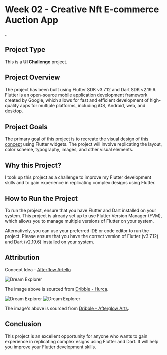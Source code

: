# Week 02 - Creative Nft E-commerce Auction App

..

## Project Type

This is a **UI Challenge** project.

## Project Overview

The project has been built using Flutter SDK v3.7.12 and Dart SDK v2.19.6. Flutter is an open-source mobile application development framework created by Google, which allows for fast and efficient development of high-quality apps for multiple platforms, including iOS, Android, web, and desktop.

## Project Goals

The primary goal of this project is to recreate the visual design of [this concept](https://dribbble.com/shots/18206861-Artello-Creative-NFT-Ecommerce-Auction-App "Dribble Artello Creative NFT Ecommerce Auction App") using Flutter widgets. The project will involve replicating the layout, color scheme, typography, images, and other visual elements.

## Why this Project?

I took up this project as a challenge to improve my Flutter development skills and to gain experience in replicating complex designs using Flutter.

## How to Run the Project

To run the project, ensure that you have Flutter and Dart installed on your system. This project is already set up to use Flutter Version Manager (FVM), which allows you to manage multiple versions of Flutter on your system.

Alternatively, you can use your preferred IDE or code editor to run the project. Please ensure that you have the correct version of Flutter (v3.7.12) and Dart (v2.19.6) installed on your system.

## Attribution

Concept Idea - [Afterflow Artello](https://dribbble.com/shots/18206861-Artello-Creative-NFT-Ecommerce-Auction-App)


![Dream Explorer](https://cdn.dribbble.com/userupload/3259871/file/original-09f543857671057e7c57529cfd739dc6.jpg?compress=1&resize=512x384 "Dream Explorer")

The image above is sourced from [Dribble - Hurca](https://dribbble.com/shots/19058092-Dream-Explorer).

![Dream Explorer](https://cdn.dribbble.com/users/10319132/screenshots/18534772/media/32d316be4e3d3a26328563666875d055.png?compress=1&resize=375x550&vertical=top "Dream Explorer") ![Dream Explorer](https://cdn.dribbble.com/users/10319132/screenshots/18524388/media/f7b592223dbfabe59e5a3b669130c697.png?compress=1&resize=375x550 "Dream Explorer")

The image's above is sourced from [Dribble - Afterglow Arts](https://dribbble.com/afterglow_arts).

## Conclusion

This project is an excellent opportunity for anyone who wants to gain experience in replicating complex esigns using Flutter and Dart. It will help you improve your Flutter development skills.
